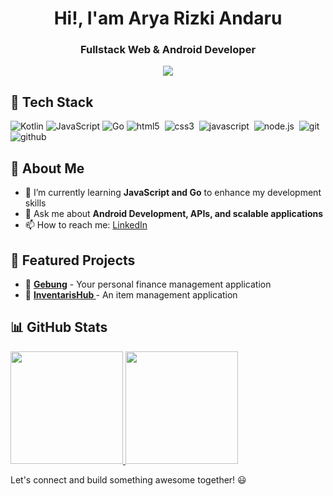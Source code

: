 <div align="center">
  <h1> Hi!, I'am Arya Rizki Andaru </h1>
  <h3>Fullstack Web & Android Developer</h3>
</div>

<div align="center">
  <img src="https://user-images.githubusercontent.com/22107794/139580686-887df369-edb8-4bc8-b607-4fbf6d7e4866.gif">
</div>

## 🚀 Tech Stack

![Kotlin](https://img.shields.io/badge/Kotlin-%230095D5.svg?style=for-the-badge&logo=kotlin&logoColor=white)
![JavaScript](https://img.shields.io/badge/JavaScript-%23F7DF1E.svg?style=for-the-badge&logo=javascript&logoColor=black)
![Go](https://img.shields.io/badge/Go-%2300ADD8.svg?style=for-the-badge&logo=go&logoColor=white)
<img alt="html5" src="https://img.shields.io/badge/html-E34F26.svg?&style=for-the-badge&logo=html5&logoColor=fff" />&nbsp;
<img alt="css3" src="https://img.shields.io/badge/css-1572B6.svg?&style=for-the-badge&logo=css3&logoColor=fff" />&nbsp;
<img alt="javascript" src="https://img.shields.io/badge/javascript-F7DF1E.svg?&style=for-the-badge&logo=javascript&logoColor=fff" />&nbsp;
<img alt="node.js" src="https://img.shields.io/badge/node.js-90C53F.svg?&style=for-the-badge&logo=node.js&logoColor=fff" />&nbsp;
<img alt="git" src="https://img.shields.io/badge/git-F05033.svg?&style=for-the-badge&logo=git&logoColor=fff" />&nbsp;
<img alt="github" src="https://img.shields.io/badge/github-000.svg?&style=for-the-badge&logo=github&logoColor=fff" />&nbsp;

## 📌 About Me
- 🌱 I’m currently learning **JavaScript and Go** to enhance my development skills
- 💬 Ask me about **Android Development, APIs, and scalable applications**
- 📫 How to reach me: [LinkedIn](https://www.linkedin.com/in/aryarizkiandaru/)

## 📂 Featured Projects
- 🚧 **[Gebung](https://github.com/xryar/Gebung)** -  Your personal finance management application
- 🚧 **[InventarisHub ](https://github.com/xryar/Inventaris-App)** - An item management application

## 📊 GitHub Stats
<a href="https://github.com/xryar">
  <img height="180em" src="https://github-readme-stats-eight-theta.vercel.app/api?username=xryar&show_icons=true&theme=algolia&include_all_commits=true&count_private=true"/>
  <img height="180em" src="https://github-readme-stats-eight-theta.vercel.app/api/top-langs/?username=xryar&layout=compact&layout=compact&theme=algolia"/>
</a>

Let's connect and build something awesome together! 😃

